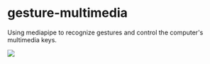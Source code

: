 # gesture-multimedia
Using mediapipe to recognize gestures and control the computer's multimedia keys.


![](https://github.com/TrungBien/gesture-multimedia/blob/main/other/example.GIF)
